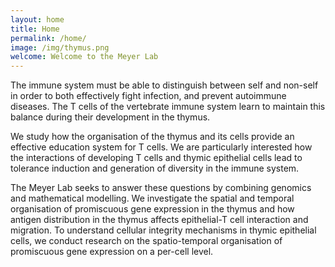 ```yaml
---
layout: home
title: Home
permalink: /home/
image: /img/thymus.png
welcome: Welcome to the Meyer Lab
---
```


<div class="col-lg-6">
    <p>
        The immune system must be able to distinguish between self and non-self in order
        to both effectively fight infection, and prevent autoimmune diseases. The T cells
        of the vertebrate immune system learn to maintain this balance during their
        development in the thymus.
    </p>
    <p>
        We study how the organisation of the thymus and its cells provide an
        effective education system for T cells. We are particularly interested how the
        interactions of developing T cells and thymic epithelial cells lead to
        tolerance induction and generation of diversity in the immune system.
    </p>
</div>

<div class="col-lg-6">
    <p>
        The Meyer Lab seeks to answer these questions by combining genomics and mathematical modelling.
        We investigate the spatial and temporal organisation of promiscuous gene expression in the thymus
        and how antigen distribution in the thymus affects epithelial-T cell interaction and migration.
        To understand cellular integrity mechanisms in thymic epithelial cells,
        we conduct research on the spatio-temporal organisation of promiscuous gene expression on a per-cell
        level.
    </p>
</div>

<!--
<div class="container">
    <div class="row">
        <div class="col-lg-2"></div>
        <div class="col-lg-8">
            <span style="font-size:2em; font-weight:700; display:block; color:{{ site.color.primary }}" ><strong>News</strong></span>
            <hr>
        </div>
        <div class="col-lg-2"></div>
    </div>
</div>
-->
